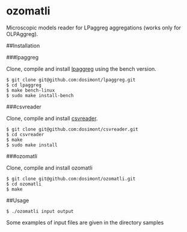 ozomatli
========

Microscopic models reader for LPaggreg aggregations (works only for OLPAggreg).

##Installation

###lpaggreg

Clone, compile and install [lpaggreg](https://github.com/dosimont/lpaggreg) using the bench version.

    $ git clone git@github.com:dosimont/lpaggreg.git
    $ cd lpaggreg
    $ make bench-linux
    $ sudo make install-bench
  
###csvreader

Clone, compile and install [csvreader](https://github.com/dosimont/csvreader).

    $ git clone git@github.com:dosimont/csvreader.git
    $ cd csvreader
    $ make
    $ sudo make install
  
###ozomatli

Clone, compile and install ozomatli

    $ git clone git@github.com:dosimont/ozomatli.git
    $ cd ozomatli
    $ make
    
##Usage

    $ ./ozomatli input output

Some examples of input files are given in the directory samples
